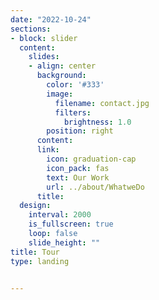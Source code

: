 ```yaml
---
date: "2022-10-24"
sections:
- block: slider
  content:
    slides:
    - align: center
      background:
        color: '#333'
        image:
          filename: contact.jpg
          filters:
            brightness: 1.0
        position: right
      content:
      link:
        icon: graduation-cap
        icon_pack: fas
        text: Our Work
        url: ../about/WhatweDo
      title: 
  design:
    interval: 2000
    is_fullscreen: true
    loop: false
    slide_height: ""
title: Tour
type: landing


---
```


